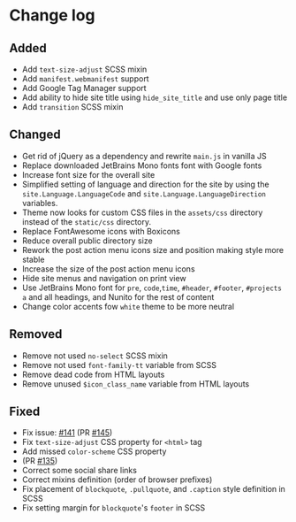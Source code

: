 # Change log

## Added

- Add `text-size-adjust` SCSS mixin
- Add `manifest.webmanifest` support
- Add Google Tag Manager support
- Add ability to hide site title using `hide_site_title` and use only page title
- Add `transition` SCSS mixin

## Changed

- Get rid of jQuery as a dependency and rewrite `main.js` in vanilla JS
- Replace downloaded JetBrains Mono fonts font with Google fonts
- Increase font size for the overall site
- Simplified setting of language and direction for the site by using the
  `site.Language.LanguageCode` and `site.Language.LanguageDirection` variables.
- Theme now looks for custom CSS files in the `assets/css` directory instead of
  the `static/css` directory.
- Replace FontAwesome icons with Boxicons
- Reduce overall public directory size
- Rework the post action menu icons size and position making style more stable
- Increase the size of the post action menu icons
- Hide site menus and navigation on print view
- Use JetBrains Mono font for `pre`, `code`,`time`, `#header`, `#footer`,
  `#projects a` and all headings, and Nunito for the rest of content
- Change color accents fow `white` theme to be more neutral

## Removed

- Remove not used `no-select` SCSS mixin
- Remove not used `font-family-tt` variable from SCSS
- Remove dead code from HTML layouts
- Remove unused `$icon_class_name` variable from HTML layouts

## Fixed

- Fix issue: [#141](https://github.com/monkeyWzr/hugo-theme-cactus/issues/141)
  (PR [#145](https://github.com/monkeyWzr/hugo-theme-cactus/pull/145))
- Fix `text-size-adjust` CSS property for `<html>` tag
- Add missed `color-scheme` CSS property
- (PR [#135](https://github.com/monkeyWzr/hugo-theme-cactus/pull/135))
- Correct some social share links
- Correct mixins definition (order of browser prefixes)
- Fix placement of `blockquote`, `.pullquote`, and `.caption` style definition
  in SCSS
- Fix setting margin for `blockquote`'s `footer` in SCSS
